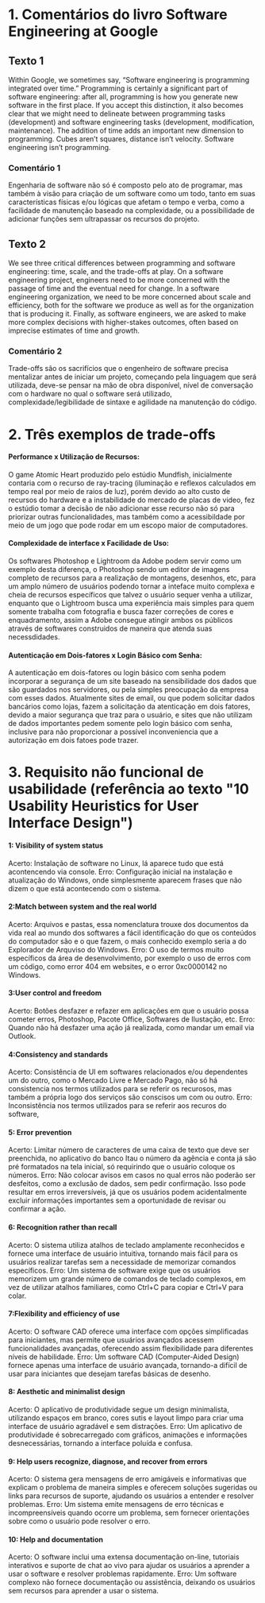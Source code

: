 # 1. Comentários do livro Software Engineering at Google

## Texto 1

Within Google, we sometimes say, “Software engineering is programming integrated over time.” Programming is certainly a significant part of software engineering: after all, programming is how you generate new software in the first place. If you accept this distinction, it also becomes clear that we might need to delineate between programming tasks (development) and software engineering tasks (development, modification, maintenance). The addition of time adds an important new dimension to programming. Cubes aren’t squares, distance isn’t velocity. Software engineering isn’t programming.

### Comentário 1

Engenharia de software não só é composto pelo ato de programar, mas também à visão para criação de um software como um todo, tanto em suas características físicas e/ou lógicas que afetam o tempo e verba, como a facilidade de manutenção baseado na complexidade, ou a possibilidade de adicionar funções sem ultrapassar os recursos do projeto.

## Texto 2

We see three critical differences between programming and software engineering: time, scale, and the trade-offs at play. On a software engineering project, engineers need to be more concerned with the passage of time and the eventual need for change. In a software engineering organization, we need to be more concerned about scale and efficiency, both for the software we produce as well as for the organization that is producing it. Finally, as software engineers, we are asked to make more complex decisions with higher-stakes outcomes, often based on imprecise estimates of time and growth.

### Comentário 2

Trade-offs são os sacrifícios que o engenheiro de software precisa mentalizar antes de iniciar um projeto, começando pela linguagem que será utilizada, deve-se pensar na mão de obra disponível, nível de conversação com o hardware no qual o software será utilizado, complexidade/legibilidade de sintaxe e agilidade na manutenção do código.

# 2. Três exemplos de trade-offs

#### Performance x Utilização de Recursos:
O game Atomic Heart produzido pelo estúdio Mundfish, inicialmente contaria com o recurso de ray-tracing (iluminação e reflexos calculados em tempo real por meio de raios de luz), porém devido ao alto custo de recursos do hardware e a instabilidade do mercado de placas de video, fez o estúdio tomar a decisão de não adicionar esse recurso não só para priorizar outras funcionalidades, mas também como a acessibildade por meio de um jogo que pode rodar em um escopo maior de computadores.

#### Complexidade de interface x Facilidade de Uso:
Os softwares Photoshop e Lightroom da Adobe podem servir como um exemplo desta diferença, o Photoshop sendo um editor de imagens completo de recursos para a realização de montagens, desenhos, etc, para um amplo número de usuários podendo tornar a inteface muito complexa e cheia de recursos específicos que talvez o usuário sequer venha a utilizar, enquanto que o Lightroom busca uma experiência mais simples para quem somente trabalha com fotografia e busca fazer correções de cores e enquadramento, assim a Adobe consegue atingir ambos os públicos através de softwares construidos de maneira que atenda suas necessdidades.

#### Autenticação em Dois-fatores x Login Básico com Senha:
A autenticação em dois-fatores ou login básico com senha podem incorporar a segurança de um site baseado na sensibilidade dos dados que são guardados nos servidores, ou pela simples preocupação da empresa com esses dados. Atualmente sites de email, ou que podem solicitar dados bancários como lojas, fazem a solicitação da atenticação em dois fatores, devido a maior segurança que traz para o usuário, e sites que não utilizam de dados importantes pedem somente pelo login básico com senha, inclusive para não proporcionar a possível inconveniencia que a autorização em dois fatoes pode trazer.

# 3. Requisito não funcional de usabilidade (referência ao texto "10 Usability Heuristics for User Interface Design")

#### 1: Visibility of system status
Acerto: Instalação de software no Linux, lá aparece tudo que está acontencendo via console.
Erro: Configuração inicial na instalação e atualização do Windows, onde simplesmente aparecem frases que não dizem o que está acontecendo com o sistema.

#### 2:Match between system and the real world
Acerto: Arquivos e pastas, essa nomenclatura trouxe dos documentos da vida real ao mundo dos softwares a fácil identificação do que os conteúdos do computador são e o que fazem, o mais conhecido exemplo seria a do Explorador de Arquviso do Windows.
Erro: O uso de termos muito específicos da área de desenvolvimento, por exemplo o uso de erros com um código, como error 404 em websites, e o error 0xc0000142 no Windows.

#### 3:User control and freedom
Acerto: Botões desfazer e refazer em aplicações em que o usuário possa cometer erros, Photoshop, Pacote Office, Softwares de Ilustação, etc.
Erro: Quando não há desfazer uma ação já realizada, como mandar um email via Outlook.

#### 4:Consistency and standards
Acerto: Consistência de UI em softwares relacionados e/ou dependentes um do outro, como o Mercado Livre e Mercado Pago, não só há consistencia nos termos utilizados para se referir os recurosos, mas também a própria logo dos serviços são conscisos um com ou outro.
Erro: Inconsistência nos termos utilizados para se referir aos recuros do software, 

#### 5: Error prevention
Acerto: Limitar número de caracteres de uma caixa de texto que deve ser preenchida, no aplicativo do banco Itau o número da agência e conta já são pré formatados na tela inicial, só requirindo que o usuário coloque os números.
Erro: Não colocar avisos em casos no qual erros não poderão ser desfeitos, como a exclusão de dados, sem pedir confirmação. Isso pode resultar em erros irreversíveis, já que os usuários podem acidentalmente excluir informações importantes sem a oportunidade de revisar ou confirmar a ação.

#### 6: Recognition rather than recall
Acerto: O sistema utiliza atalhos de teclado amplamente reconhecidos e fornece uma interface de usuário intuitiva, tornando mais fácil para os usuários realizar tarefas sem a necessidade de memorizar comandos específicos.
Erro: Um sistema de software exige que os usuários memorizem um grande número de comandos de teclado complexos, em vez de utilizar atalhos familiares, como Ctrl+C para copiar e Ctrl+V para colar.

#### 7:Flexibility and efficiency of use
Acerto: O software CAD oferece uma interface com opções simplificadas para iniciantes, mas permite que usuários avançados acessem funcionalidades avançadas, oferecendo assim flexibilidade para diferentes níveis de habilidade.
Erro: Um software CAD (Computer-Aided Design) fornece apenas uma interface de usuário avançada, tornando-a difícil de usar para iniciantes que desejam tarefas básicas de desenho.

#### 8: Aesthetic and minimalist design
Acerto: O aplicativo de produtividade segue um design minimalista, utilizando espaços em branco, cores sutis e layout limpo para criar uma interface de usuário agradável e sem distrações.
Erro: Um aplicativo de produtividade é sobrecarregado com gráficos, animações e informações desnecessárias, tornando a interface poluída e confusa.

#### 9: Help users recognize, diagnose, and recover from errors
Acerto: O sistema gera mensagens de erro amigáveis e informativas que explicam o problema de maneira simples e oferecem soluções sugeridas ou links para recursos de suporte, ajudando os usuários a entender e resolver problemas.
Erro: Um sistema emite mensagens de erro técnicas e incompreensíveis quando ocorre um problema, sem fornecer orientações sobre como o usuário pode resolver o erro.

#### 10: Help and documentation
Acerto: O software inclui uma extensa documentação on-line, tutoriais interativos e suporte de chat ao vivo para ajudar os usuários a aprender a usar o software e resolver problemas rapidamente.
Erro: Um software complexo não fornece documentação ou assistência, deixando os usuários sem recursos para aprender a usar o sistema.
